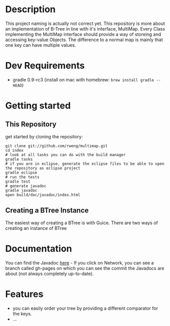 # Description

This project naming is actually not correct yet.
This repository is more about an implementation of B-Tree in line with it's interface, MultiMap.
Every Class implementing the MultiMap interface should provide a way of storeing and accessing key-value Objects.
The difference to a normal map is mainly that one key can have multiple values.

# Dev Requirements

- gradle 0.9-rc3 (install on mac with homebrew: `brew install gradle --HEAD`)

# Getting started

## This Repository

get started by cloning the repository:

    git clone git://github.com/rweng/multimap.git
    cd index
    # look at all tasks you can do with the build manager
    gradle tasks
    # if you are in eclipse, generate the eclipse files to be able to open the repository as eclipse project
    gradle eclipse
    # run the tests
    gradle test
    # generate javadoc
    gradle javadoc
    open build/doc/javadoc/index.html

## Creating a BTree Instance

The easiest way of creating a BTree is with Guice. There are two ways of creating an instance of BTree

# Documentation

You can find the Javadoc [here](http://rweng.github.com/multimap/doc/) -
If you click on Network, you can see a branch called gh-pages on which you can see the commit the Javadocs are about (not always completely up-to-date).

# Features

- you can easily order your tree by providing a different comparator for the keys.
- ...
